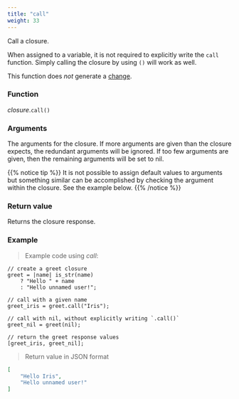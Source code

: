 ```yaml
---
title: "call"
weight: 33
---
```


Call a closure.

When assigned to a variable, it is not required to explicitly write the `call` function.
Simply calling the closure by using `()` will work as well.

This function does *not* generate a [change](../../../overview/changes).

### Function

*closure*.`call()`

### Arguments

The arguments for the closure. If more arguments are given than the closure expects, the redundant arguments will be ignored. If too few arguments are given, then the remaining arguments will be set to nil.

{{% notice tip %}}
It is not possible to assign default values to arguments but something similar
can be accomplished by checking the argument within the closure. See the example below.
{{% /notice %}}

### Return value

Returns the closure response.

### Example

> Example code using *call*:

```thingsdb,json_response
// create a greet closure
greet = |name| is_str(name)
    ? "Hello " + name
    : "Hello unnamed user!";

// call with a given name
greet_iris = greet.call("Iris");

// call with nil, without explicitly writing `.call()`
greet_nil = greet(nil);

// return the greet response values
[greet_iris, greet_nil];
```

> Return value in JSON format

```json
[
    "Hello Iris",
    "Hello unnamed user!"
]
```
